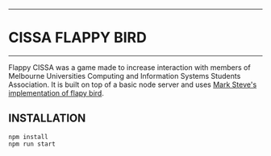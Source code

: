 *****************
# CISSA FLAPPY BIRD
*****************
Flappy CISSA was a game made to increase interaction with members of Melbourne Universities Computing and Information Systems Students Association.
It is built on top of a basic node server and uses [Mark Steve's](https://github.com/marksteve) [implementation of flapy bird](https://github.com/marksteve/dtmb).


## INSTALLATION

```
npm install
npm run start
```
